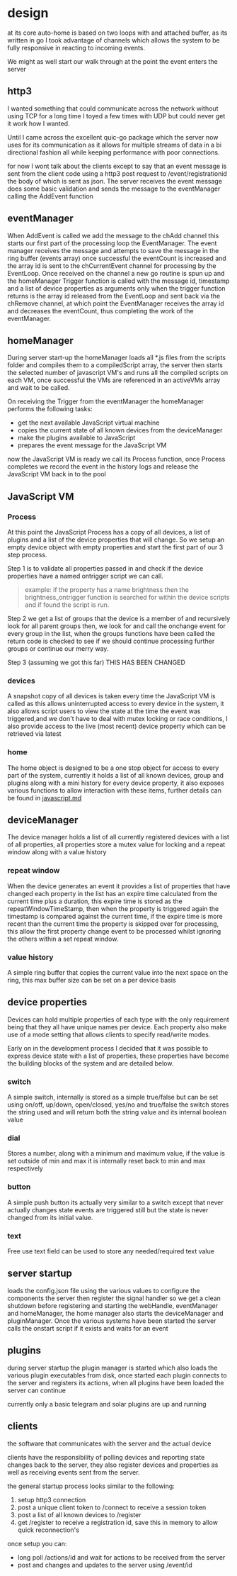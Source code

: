 # design

at its core auto-home is based on two loops with and attached buffer, as its written in go I took advantage of channels which allows the system to be fully responsive in reacting to incoming events.

We might as well start our walk through at the point the event enters the server

## http3
I wanted something that could communicate across the network without using TCP for a long time I toyed a few times with UDP but could never get it work how I wanted.

Until I came across the excellent quic-go package which the server now uses for its communication as it allows for multiple streams of data in a bi directional fashion all while keeping performance with poor connections.

for now I wont talk about the clients except to say that an event message is sent from the client code using a http3 post request to /event/registrationid the body of which is sent as json. The server receives the event message does some basic validation and sends the message to the eventManager calling the AddEvent function

## eventManager
When AddEvent is called we add the message to the chAdd channel this starts our first part of the processing loop the EventManager. The event manager receives the message and attempts to save the message in the ring buffer (events array) once successful the eventCount is increased and the array id is sent to the chCurrentEvent channel for processing by the EventLoop. Once received on the channel a new go routine is spun up and the homeManager Trigger function is called with the message id, timestamp and a list of device properties as arguments only when the trigger function returns is the array id released from the EventLoop and sent back via the chRemove channel, at which point the EventManager receives the array id and decreases the eventCount, thus completing the work of the eventManager.

## homeManager
During server start-up the homeManager loads all *.js files from the scripts folder and compiles them to a compiledScript array, the server then starts the selected number of javascript VM's and runs all the compiled scripts on each VM, once successful the VMs are referenced in an activeVMs array and wait to be called.

On receiving the Trigger from the eventManager the homeManager performs the following tasks:

* get the next available JavaScript virtual machine
* copies the current state of all known devices from the deviceManager
* make the plugins available to JavaScript
* prepares the event message for the JavaScript VM

now the JavaScript VM is ready we call its Process function, once Process completes we record the event in the history logs and release the JavaScript VM back in to the pool

## JavaScript VM
### Process
At this point the JavaScript Process has a copy of all devices, a list of plugins and a list of the device properties that will change. So we setup an empty device object with empty properties and start the first part of our 3 step process.

Step 1 is to validate all properties passed in and check if the device properties have a named ontrigger script we can call.

> example: if the property has a name brightness then the brightness_ontrigger function is searched for within the device scripts and if found the script is run.

Step 2 we get a list of groups that the device is a member of and recursively look for all parent groups then, we look for and call the onchange event for every group in the list, when the groups functions have been called the return code is checked to see if we should continue processing further groups or continue our merry way.

Step 3 (assuming we got this far) THIS HAS BEEN CHANGED 

### devices
A snapshot copy of all devices is taken every time the JavaScript VM is called as this allows uninterrupted access to every device in the system, it also allows script users to view the state at the time the event was triggered,and we don't have to deal with mutex locking or race conditions, I also provide access to the live (most recent) device property which can be retrieved via latest

### home
The home object is designed to be a one stop object for access to every part of the system, currently it holds a list of all known devices, group and plugins along with a mini history for every device property, it also exposes various functions to allow interaction with these items, further details can be found in [javascript.md](./javascript.md)

## deviceManager
The device manager holds a list of all currently registered devices with a list of all properties, all properties store a mutex value for locking and a repeat window along with a value history

### repeat window
When the device generates an event it provides a list of properties that have changed each property in the list has an expire time calculated from the current time plus a duration, this expire time is stored as the repeatWindowTimeStamp, then when the property is triggered again the timestamp is compared against the current time, if the expire time is more recent than the current time the property is skipped over for processing, this allow the first property change event to be processed whilst ignoring the others within a set repeat window. 

### value history
A simple ring buffer that copies the current value into the next space on the ring, this max buffer size can be set on a per device basis

## device properties
Devices can hold multiple properties of each type with the only requirement being that they all have unique names per device. Each property also make use of a mode setting that allows clients to specify read/write modes.

Early on in the development process I decided that it was possible to express device state with a list of properties, these properties have become the building blocks of the system and are detailed below.

### switch
A simple switch, internally is stored as a simple true/false but can be set using on/off, up/down, open/closed, yes/no and true/false
the switch stores the string used and will return both the string value and its internal boolean value

### dial
Stores a number, along with a minimum and maximum value, if the value is set outside of min and max it is internally reset back to min and max respectively 

### button
A simple push button its actually very similar to a switch except that never actually changes state events are triggered still but the state is never changed from its initial value.

### text
Free use text field can be used to store any needed/required text value

## server startup
loads the config.json file using the various values to configure the components
the server then register the signal handler so we get a clean shutdown before registering and starting the webHandle, eventManager and homeManager, the home manager also starts the deviceManager and pluginManager. Once the various systems have been started the server calls the onstart script if it exists and waits for an event

## plugins
during server startup the plugin manager is started which also loads the various plugin executables from disk, once started each plugin connects to the server and registers its actions, when all plugins have been loaded the server can continue

currently only a basic telegram and solar plugins are up and running

## clients
the software that communicates with the server and the actual device

clients have the responsibility of polling devices and reporting state changes back to the server, they also register devices and properties as well as receiving events sent from the server.

the general startup process looks similar to the following:

1. setup http3 connection
1. post a unique client token to /connect to receive a session token
1. post a list of all known devices to /register
1. get /register to receive a registration id, save this in memory to allow quick reconnection's

once setup you can:
* long poll /actions/id and wait for actions to be received from the server
* post and changes and updates to the server using /event/id
